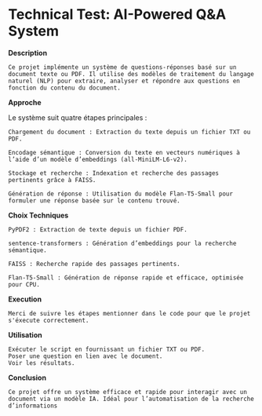 # Technical Test: AI-Powered Q&A System

**Description**

    Ce projet implémente un système de questions-réponses basé sur un document texte ou PDF. Il utilise des modèles de traitement du langage naturel (NLP) pour extraire, analyser et répondre aux questions en fonction du contenu du document.

**Approche**

Le système suit quatre étapes principales :

    Chargement du document : Extraction du texte depuis un fichier TXT ou PDF.
    
    Encodage sémantique : Conversion du texte en vecteurs numériques à l’aide d’un modèle d’embeddings (all-MiniLM-L6-v2).
    
    Stockage et recherche : Indexation et recherche des passages pertinents grâce à FAISS.
    
    Génération de réponse : Utilisation du modèle Flan-T5-Small pour formuler une réponse basée sur le contenu trouvé.


**Choix Techniques**

    PyPDF2 : Extraction de texte depuis un fichier PDF.
    
    sentence-transformers : Génération d’embeddings pour la recherche sémantique.
    
    FAISS : Recherche rapide des passages pertinents.
    
    Flan-T5-Small : Génération de réponse rapide et efficace, optimisée pour CPU.

**Execution**

    Merci de suivre les étapes mentionner dans le code pour que le projet s'éxecute correctement.

**Utilisation**

    Exécuter le script en fournissant un fichier TXT ou PDF.
    Poser une question en lien avec le document.
    Voir les résultats.

**Conclusion**

    Ce projet offre un système efficace et rapide pour interagir avec un document via un modèle IA. Idéal pour l’automatisation de la recherche d’informations
